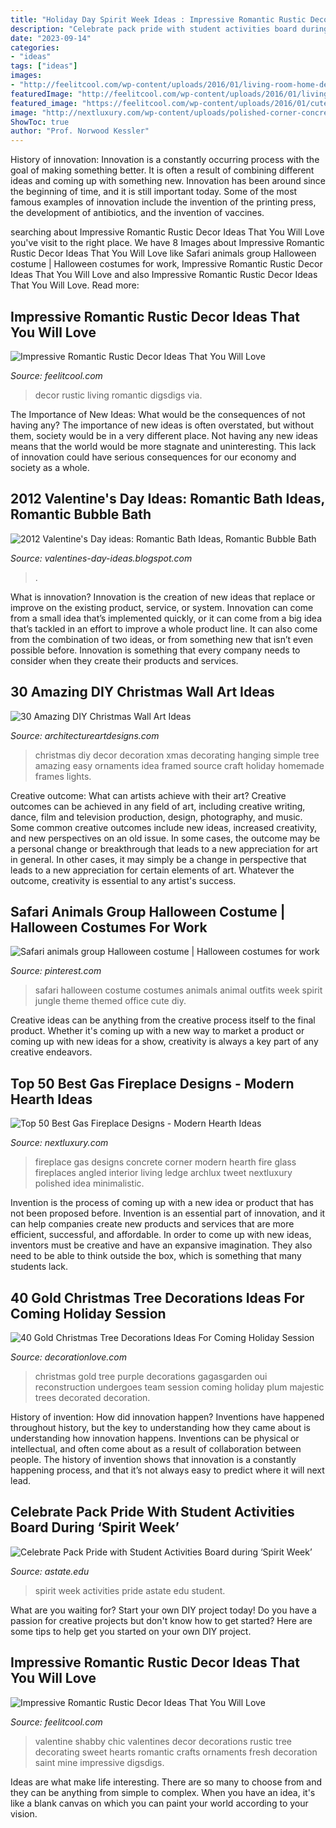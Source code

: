 ```yaml
---
title: "Holiday Day Spirit Week Ideas : Impressive Romantic Rustic Decor Ideas That You Will Love"
description: "Celebrate pack pride with student activities board during ‘spirit week’"
date: "2023-09-14"
categories:
- "ideas"
tags: ["ideas"]
images:
- "http://feelitcool.com/wp-content/uploads/2016/01/living-room-home-decor.jpg"
featuredImage: "http://feelitcool.com/wp-content/uploads/2016/01/living-room-home-decor.jpg"
featured_image: "https://feelitcool.com/wp-content/uploads/2016/01/cute-rustic-valentines-decor.jpg"
image: "http://nextluxury.com/wp-content/uploads/polished-corner-concrete-gas-fireplace-designs.jpg"
ShowToc: true
author: "Prof. Norwood Kessler"
---
```



History of innovation:
Innovation is a constantly occurring process with the goal of making something better. It is often a result of combining different ideas and coming up with something new. Innovation has been around since the beginning of time, and it is still important today. Some of the most famous examples of innovation include the invention of the printing press, the development of antibiotics, and the invention of vaccines.

	

		
searching about Impressive Romantic Rustic Decor Ideas That You Will Love you've visit to the right place. We have 8 Images about Impressive Romantic Rustic Decor Ideas That You Will Love like Safari animals group Halloween costume | Halloween costumes for work, Impressive Romantic Rustic Decor Ideas That You Will Love and also Impressive Romantic Rustic Decor Ideas That You Will Love. Read more:
		
    
## Impressive Romantic Rustic Decor Ideas That You Will Love

<img loading=lazy src="http://feelitcool.com/wp-content/uploads/2016/01/living-room-home-decor.jpg" onerror="this.onerror=null;this.src='https://tse2.mm.bing.net/th?id=OIP.ae5TWLt39F5TenRXAVGcMQHaLH&amp;pid=15.1';" alt="Impressive Romantic Rustic Decor Ideas That You Will Love">

_Source: feelitcool.com_

>decor rustic living romantic digsdigs via. 

	

The Importance of New Ideas: What would be the consequences of not having any?
The importance of new ideas is often overstated, but without them, society would be in a very different place. Not having any new ideas means that the world would be more stagnate and uninteresting. This lack of innovation could have serious consequences for our economy and society as a whole.

    
## 2012 Valentine&#039;s Day Ideas: Romantic Bath Ideas, Romantic Bubble Bath

<img loading=lazy src="http://1.bp.blogspot.com/_2KvpC8hIBE0/S_97nJpTqKI/AAAAAAAAA5Y/D-9gRKP251A/w1200-h630-p-k-no-nu/romantic-bubble-bath-ideas.jpg" onerror="this.onerror=null;this.src='https://tse2.mm.bing.net/th?id=OIP.qEF-PL06BLZp1CAahIeOHAHaD4&amp;pid=15.1';" alt="2012 Valentine&#039;s Day ideas: Romantic Bath Ideas, Romantic Bubble Bath">

_Source: valentines-day-ideas.blogspot.com_

>. 

	

What is innovation?
Innovation is the creation of new ideas that replace or improve on the existing product, service, or system. Innovation can come from a small idea that’s implemented quickly, or it can come from a big idea that’s tackled in an effort to improve a whole product line. It can also come from the combination of two ideas, or from something new that isn’t even possible before. Innovation is something that every company needs to consider when they create their products and services.

    
## 30 Amazing DIY Christmas Wall Art Ideas

<img loading=lazy src="http://www.architectureartdesigns.com/wp-content/uploads/2013/12/29.jpeg" onerror="this.onerror=null;this.src='https://tse2.mm.bing.net/th?id=OIP.YjR8FNQubtJtIY_VyUaCaQHaJ3&amp;pid=15.1';" alt="30 Amazing DIY Christmas Wall Art Ideas">

_Source: architectureartdesigns.com_

>christmas diy decor decoration xmas decorating hanging simple tree amazing easy ornaments idea framed source craft holiday homemade frames lights. 

	

Creative outcome: What can artists achieve with their art?
Creative outcomes can be achieved in any field of art, including creative writing, dance, film and television production, design, photography, and music. Some common creative outcomes include new ideas, increased creativity, and new perspectives on an old issue. In some cases, the outcome may be a personal change or breakthrough that leads to a new appreciation for art in general. In other cases, it may simply be a change in perspective that leads to a new appreciation for certain elements of art. Whatever the outcome, creativity is essential to any artist's success.

    
## Safari Animals Group Halloween Costume | Halloween Costumes For Work

<img loading=lazy src="https://i.pinimg.com/736x/b2/d1/60/b2d160cc08157a9c1ed8c1f7a1b91e0b--group-halloween-costumes-safari-animals.jpg" onerror="this.onerror=null;this.src='https://tse3.mm.bing.net/th?id=OIP.I2kmn7teFndgXs__M0rK7QHaJ3&amp;pid=15.1';" alt="Safari animals group Halloween costume | Halloween costumes for work">

_Source: pinterest.com_

>safari halloween costume costumes animals animal outfits week spirit jungle theme themed office cute diy. 

	

Creative ideas can be anything from the creative process itself to the final product. Whether it's coming up with a new way to market a product or coming up with new ideas for a show, creativity is always a key part of any creative endeavors.

    
## Top 50 Best Gas Fireplace Designs - Modern Hearth Ideas

<img loading=lazy src="http://nextluxury.com/wp-content/uploads/polished-corner-concrete-gas-fireplace-designs.jpg" onerror="this.onerror=null;this.src='https://tse4.mm.bing.net/th?id=OIP.50kr7euZL3dpjeJO3nx8cwHaKy&amp;pid=15.1';" alt="Top 50 Best Gas Fireplace Designs - Modern Hearth Ideas">

_Source: nextluxury.com_

>fireplace gas designs concrete corner modern hearth fire glass fireplaces angled interior living ledge archlux tweet nextluxury polished idea minimalistic. 

	

Invention is the process of coming up with a new idea or product that has not been proposed before. Invention is an essential part of innovation, and it can help companies create new products and services that are more efficient, successful, and affordable. In order to come up with new ideas, inventors must be creative and have an expansive imagination. They also need to be able to think outside the box, which is something that many students lack.

    
## 40 Gold Christmas Tree Decorations Ideas For Coming Holiday Session

<img loading=lazy src="http://www.decorationlove.com/wp-content/uploads/2016/10/Purple-and-Gold-Christmas-Tree.jpg" onerror="this.onerror=null;this.src='https://tse1.mm.bing.net/th?id=OIP.rRm0tfsmp3rGzoSoevVvmQHaJ6&amp;pid=15.1';" alt="40 Gold Christmas Tree Decorations Ideas For Coming Holiday Session">

_Source: decorationlove.com_

>christmas gold tree purple decorations gagasgarden oui reconstruction undergoes team session coming holiday plum majestic trees decorated decoration. 

	

History of invention: How did innovation happen?
Inventions have happened throughout history, but the key to understanding how they came about is understanding how innovation happens. Inventions can be physical or intellectual, and often come about as a result of collaboration between people. The history of invention shows that innovation is a constantly happening process, and that it’s not always easy to predict where it will next lead.

    
## Celebrate Pack Pride With Student Activities Board During ‘Spirit Week’

<img loading=lazy src="http://www.astate.edu/dotAsset/b30a178a-d2aa-4150-9cbe-b362fa614f0f" onerror="this.onerror=null;this.src='https://tse4.mm.bing.net/th?id=OIP.XZFzvvabe5Zp2NDOrtSglQHaLD&amp;pid=15.1';" alt="Celebrate Pack Pride with Student Activities Board during ‘Spirit Week’">

_Source: astate.edu_

>spirit week activities pride astate edu student. 

	

What are you waiting for? Start your own DIY project today!
Do you have a passion for creative projects but don't know how to get started? Here are some tips to help get you started on your own DIY project.

    
## Impressive Romantic Rustic Decor Ideas That You Will Love

<img loading=lazy src="https://feelitcool.com/wp-content/uploads/2016/01/cute-rustic-valentines-decor.jpg" onerror="this.onerror=null;this.src='https://tse4.mm.bing.net/th?id=OIP.HVKuO2dCZ1_9Pf2mz-LX5AHaKq&amp;pid=15.1';" alt="Impressive Romantic Rustic Decor Ideas That You Will Love">

_Source: feelitcool.com_

>valentine shabby chic valentines decor decorations rustic tree decorating sweet hearts romantic crafts ornaments fresh decoration saint mine impressive digsdigs. 

	

Ideas are what make life interesting. There are so many to choose from and they can be anything from simple to complex. When you have an idea, it's like a blank canvas on which you can paint your world according to your vision.

